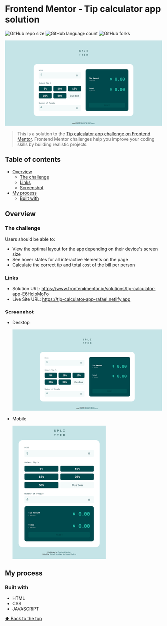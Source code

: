 # Frontend Mentor - Tip calculator app solution

![GitHub repo size](https://img.shields.io/github/repo-size/RafaelHDSV/Tip-Calculator-App?style=for-the-badge)
![GitHub language count](https://img.shields.io/github/languages/count/RafaelHDSV/Tip-Calculator-App?style=for-the-badge)
![GitHub forks](https://img.shields.io/github/forks/RafaelHDSV/Tip-Calculator-App?style=for-the-badge)

<img src="images/desktop.png" alt="desktop.png">

> This is a solution to the [Tip calculator app challenge on Frontend Mentor](https://www.frontendmentor.io/challenges/tip-calculator-app-ugJNGbJUX). Frontend Mentor challenges help you improve your coding skills by building realistic projects.

## Table of contents

- [Overview](#overview)
  - [The challenge](#the-challenge)
  - [Links](#links)
  - [Screenshot](#screenshot)
- [My process](#my-process)
  - [Built with](#built-with)

## Overview

### The challenge

Users should be able to:

- View the optimal layout for the app depending on their device's screen size
- See hover states for all interactive elements on the page
- Calculate the correct tip and total cost of the bill per person

### Links

- Solution URL: https://www.frontendmentor.io/solutions/tip-calculator-app-E6HcipMoFo
- Live Site URL: https://tip-calculator-app-rafael.netlify.app

### Screenshot

  - Desktop
  
    ![](images/desktop.png)
    
  - Mobile
    
    <img src="images/mobile.png" alt="mobile.png" width="300px">

## My process

### Built with

- HTML
- CSS
- JAVASCRIPT

[⬆ Back to the top](#frontend-mentor---tip-calculator-app-solution)<br>

